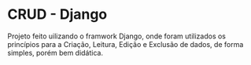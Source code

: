 # CRUD - Django
Projeto feito uilizando o framwork Django, onde foram utilizados os princípios para a Criação, Leitura, Edição e Exclusão de dados, de forma simples, porém bem didática.
